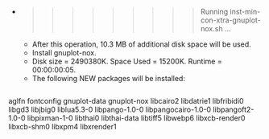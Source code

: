 * >>>>>>>>> Running inst-min-con-xtra-gnuplot-nox.sh ...
  * After this operation, 10.3 MB of additional disk space will be used.
  * Install gnuplot-nox.
  * Disk size = 2490380K. Space Used = 15200K. Runtime = 00:00:00:05.
  * The following NEW packages will be installed:
  ```bash
aglfn fontconfig gnuplot-data gnuplot-nox libcairo2
libdatrie1 libfribidi0 libgd3 libjbig0 liblua5.3-0
libpango-1.0-0 libpangocairo-1.0-0 libpangoft2-1.0-0 libpixman-1-0 libthai0
libthai-data libtiff5 libwebp6 libxcb-render0 libxcb-shm0
libxpm4 libxrender1
  ```
